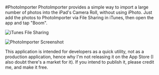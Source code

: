 #PhotoImporter
PhotoImporter provides a simple way to import a large number of photos into the iPad's Camera Roll, without using iPhoto. Just add the photos to PhotoImporter via File Sharing in iTunes, then open the app and tap "Boom".

![iTunes File Sharing](http://grab.by/4lvI)

![PhotoImporter Screenshot](http://grab.by/4lvo)

This application is intended for developers as a quick utility, not as a production application, hence why I'm not releasing it on the App Store (I also doubt there's a market for it). If you intend to publish it, please credit me, and make it free.
